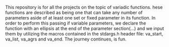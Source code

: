This repository is for all the projects on the topic of variadic functions. hese functions are described as being one that can take any number of parameters aside of at least one set or fixed parameter in its function. In order to perform this passing if variable parameters, we declare the function with an ellipsis at the end of the parameter section(...) and we input them by utilizing the macros contained in the stdargs.h header file: va_start, va_list, va_agrs and va_end. The journey continues,  is fun.
